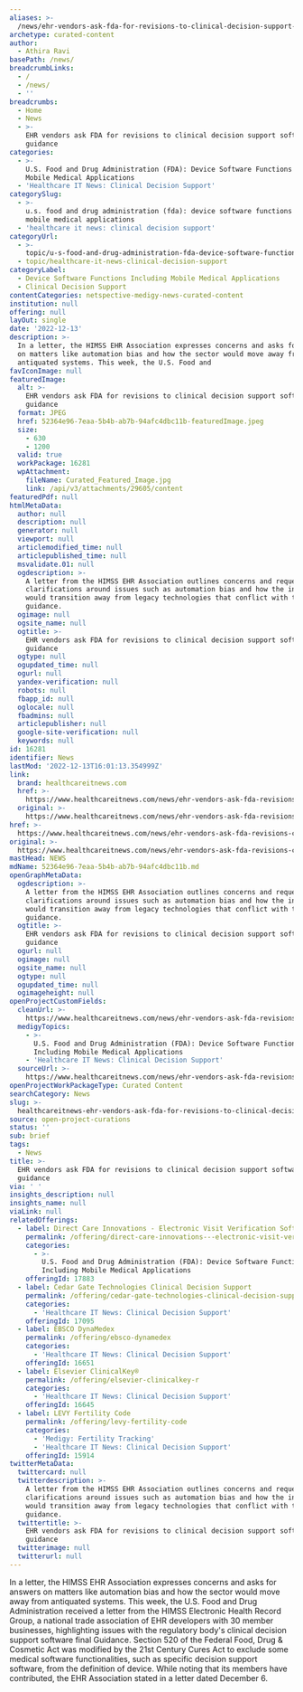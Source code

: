 ```yaml
---
aliases: >-
  /news/ehr-vendors-ask-fda-for-revisions-to-clinical-decision-support-software-guidance
archetype: curated-content
author:
  - Athira Ravi
basePath: /news/
breadcrumbLinks:
  - /
  - /news/
  - ''
breadcrumbs:
  - Home
  - News
  - >-
    EHR vendors ask FDA for revisions to clinical decision support software
    guidance
categories:
  - >-
    U.S. Food and Drug Administration (FDA): Device Software Functions Including
    Mobile Medical Applications
  - 'Healthcare IT News: Clinical Decision Support'
categorySlug:
  - >-
    u.s. food and drug administration (fda): device software functions including
    mobile medical applications
  - 'healthcare it news: clinical decision support'
categoryUrl:
  - >-
    topic/u-s-food-and-drug-administration-fda-device-software-functions-including-mobile-medical-applications
  - topic/healthcare-it-news-clinical-decision-support
categoryLabel:
  - Device Software Functions Including Mobile Medical Applications
  - Clinical Decision Support
contentCategories: netspective-medigy-news-curated-content
institution: null
offering: null
layOut: single
date: '2022-12-13'
description: >-
  In a letter, the HIMSS EHR Association expresses concerns and asks for answers
  on matters like automation bias and how the sector would move away from
  antiquated systems. This week, the U.S. Food and 
favIconImage: null
featuredImage:
  alt: >-
    EHR vendors ask FDA for revisions to clinical decision support software
    guidance
  format: JPEG
  href: 52364e96-7eaa-5b4b-ab7b-94afc4dbc11b-featuredImage.jpeg
  size:
    - 630
    - 1200
  valid: true
  workPackage: 16281
  wpAttachment:
    fileName: Curated_Featured_Image.jpg
    link: /api/v3/attachments/29605/content
featuredPdf: null
htmlMetaData:
  author: null
  description: null
  generator: null
  viewport: null
  articlemodified_time: null
  articlepublished_time: null
  msvalidate.01: null
  ogdescription: >-
    A letter from the HIMSS EHR Association outlines concerns and requests
    clarifications around issues such as automation bias and how the industry
    would transition away from legacy technologies that conflict with the
    guidance.
  ogimage: null
  ogsite_name: null
  ogtitle: >-
    EHR vendors ask FDA for revisions to clinical decision support software
    guidance
  ogtype: null
  ogupdated_time: null
  ogurl: null
  yandex-verification: null
  robots: null
  fbapp_id: null
  oglocale: null
  fbadmins: null
  articlepublisher: null
  google-site-verification: null
  keywords: null
id: 16281
identifier: News
lastMod: '2022-12-13T16:01:13.354999Z'
link:
  brand: healthcareitnews.com
  href: >-
    https://www.healthcareitnews.com/news/ehr-vendors-ask-fda-revisions-clinical-decision-support-software-guidance
  original: >-
    https://www.healthcareitnews.com/news/ehr-vendors-ask-fda-revisions-clinical-decision-support-software-guidance
href: >-
  https://www.healthcareitnews.com/news/ehr-vendors-ask-fda-revisions-clinical-decision-support-software-guidance
original: >-
  https://www.healthcareitnews.com/news/ehr-vendors-ask-fda-revisions-clinical-decision-support-software-guidance
mastHead: NEWS
mdName: 52364e96-7eaa-5b4b-ab7b-94afc4dbc11b.md
openGraphMetaData:
  ogdescription: >-
    A letter from the HIMSS EHR Association outlines concerns and requests
    clarifications around issues such as automation bias and how the industry
    would transition away from legacy technologies that conflict with the
    guidance.
  ogtitle: >-
    EHR vendors ask FDA for revisions to clinical decision support software
    guidance
  ogurl: null
  ogimage: null
  ogsite_name: null
  ogtype: null
  ogupdated_time: null
  ogimageheight: null
openProjectCustomFields:
  cleanUrl: >-
    https://www.healthcareitnews.com/news/ehr-vendors-ask-fda-revisions-clinical-decision-support-software-guidance
  medigyTopics:
    - >-
      U.S. Food and Drug Administration (FDA): Device Software Functions
      Including Mobile Medical Applications
    - 'Healthcare IT News: Clinical Decision Support'
  sourceUrl: >-
    https://www.healthcareitnews.com/news/ehr-vendors-ask-fda-revisions-clinical-decision-support-software-guidance
openProjectWorkPackageType: Curated Content
searchCategory: News
slug: >-
  healthcareitnews-ehr-vendors-ask-fda-for-revisions-to-clinical-decision-support-software-guidance
source: open-project-curations
status: ''
sub: brief
tags:
  - News
title: >-
  EHR vendors ask FDA for revisions to clinical decision support software
  guidance
via: ' '
insights_description: null
insights_name: null
viaLink: null
relatedOfferings:
  - label: Direct Care Innovations - Electronic Visit Verification Software
    permalink: /offering/direct-care-innovations---electronic-visit-verification-software
    categories:
      - >-
        U.S. Food and Drug Administration (FDA): Device Software Functions
        Including Mobile Medical Applications
    offeringId: 17883
  - label: Cedar Gate Technologies Clinical Decision Support
    permalink: /offering/cedar-gate-technologies-clinical-decision-support
    categories:
      - 'Healthcare IT News: Clinical Decision Support'
    offeringId: 17095
  - label: EBSCO DynaMedex
    permalink: /offering/ebsco-dynamedex
    categories:
      - 'Healthcare IT News: Clinical Decision Support'
    offeringId: 16651
  - label: Elsevier ClinicalKey®
    permalink: /offering/elsevier-clinicalkey-r
    categories:
      - 'Healthcare IT News: Clinical Decision Support'
    offeringId: 16645
  - label: LEVY Fertility Code
    permalink: /offering/levy-fertility-code
    categories:
      - 'Medigy: Fertility Tracking'
      - 'Healthcare IT News: Clinical Decision Support'
    offeringId: 15914
twitterMetaData:
  twittercard: null
  twitterdescription: >-
    A letter from the HIMSS EHR Association outlines concerns and requests
    clarifications around issues such as automation bias and how the industry
    would transition away from legacy technologies that conflict with the
    guidance.
  twittertitle: >-
    EHR vendors ask FDA for revisions to clinical decision support software
    guidance
  twitterimage: null
  twitterurl: null
---
```

<p>In a letter, the HIMSS EHR Association expresses concerns and asks for answers on matters like automation bias and how the sector would move away from antiquated systems. This week, the U.S. Food and Drug Administration received a letter from the HIMSS Electronic Health Record Group, a national trade association of EHR developers with 30 member businesses, highlighting issues with the regulatory body's clinical decision support software final Guidance. Section 520 of the Federal Food, Drug &amp; Cosmetic Act was modified by the 21st Century Cures Act to exclude some medical software functionalities, such as specific decision support software, from the definition of device. While noting that its members have contributed, the EHR Association stated in a letter dated December 6.</p>